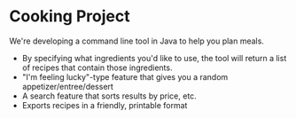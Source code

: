 # Cooking Project
We're developing a command line tool in Java to help you plan meals. 

- By specifying what ingredients you'd like to use, the tool will return a list of recipes that contain those ingredients.
- "I'm feeling lucky"-type feature that gives you a random appetizer/entree/dessert
- A search feature that sorts results by price, etc.
- Exports recipes in a friendly, printable format
